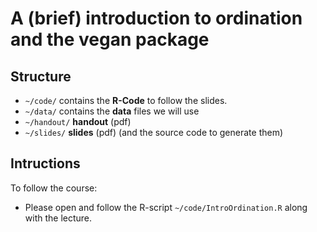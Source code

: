 # A (brief) introduction to ordination and the vegan package


## Structure
* `~/code/` contains the **R-Code** to follow the slides.
* `~/data/` contains the **data** files we will use
* `~/handout/` **handout** (pdf)
* `~/slides/` **slides** (pdf) (and the source code to generate them)


## Intructions
To follow the course:

* Please open and follow the R-script `~/code/IntroOrdination.R` along with the lecture.
